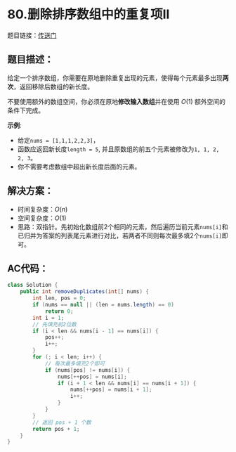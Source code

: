 # 80.删除排序数组中的重复项II
题目链接：[传送门](https://leetcode-cn.com/problems/remove-duplicates-from-sorted-array-ii/)

## 题目描述：
给定一个排序数组，你需要在原地删除重复出现的元素，使得每个元素最多出现**两次**，返回移除后数组的新长度。

不要使用额外的数组空间，你必须在原地**修改输入数组**并在使用 $O(1)$ 额外空间的条件下完成。

**示例**:

- 给定`nums = [1,1,1,2,2,3]`，
- 函数应返回新长度`length = 5`, 并且原数组的前五个元素被修改为`1, 1, 2, 2, 3`。
- 你不需要考虑数组中超出新长度后面的元素。

## 解决方案：
- 时间复杂度：$O(n)$
- 空间复杂度：$O(1)$
- 思路：双指针。先初始化数组前2个相同的元素，然后遍历当前元素`nums[i]`和已归并为答案的列表尾元素进行对比，若两者不同则每次最多填2个`nums[i]`即可。

## AC代码：
```java
class Solution {
	public int removeDuplicates(int[] nums) {
		int len, pos = 0;
		if (nums == null || (len = nums.length) == 0)
			return 0;
		int i = 1;
		// 先填充前2位数
		if (i < len && nums[i - 1] == nums[i]) {
			pos++;
			i++;
		}
		for (; i < len; i++) {
			// 每次最多填充2个即可
			if (nums[pos] != nums[i]) {
				nums[++pos] = nums[i];
				if (i + 1 < len && nums[i] == nums[i + 1]) {
					nums[++pos] = nums[i + 1];
					i++;
				}
			}
		}
		// 返回 pos + 1 个数
		return pos + 1;
	}
}
```